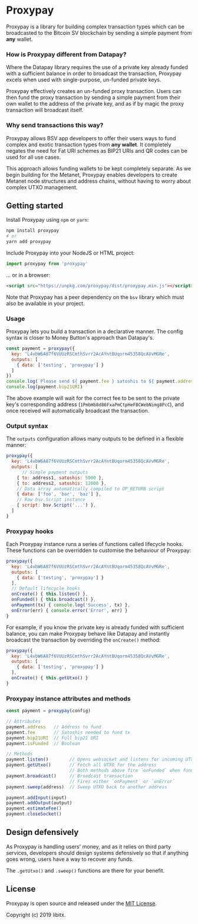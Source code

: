 # Proxypay

Proxypay is a library for building complex transaction types which can be broadcasted to the Bitcoin SV blockchain by sending a simple payment from **any** wallet.

### How is Proxypay different from Datapay?

Where the Datapay library requires the use of a private key already funded with a sufficient balance in order to broadcast the transaction, Proxypay excels when used with single-purpose, un-funded private keys.

Proxypay effectively creates an un-funded proxy transaction. Users can then fund the proxy transaction by sending a simple payment from their own wallet to the address of the private key, and as if by magic the proxy transaction will broadcast itself.

### Why send transactions this way?

Proxypay allows BSV app developers to offer their users ways to fund complex and exotic transaction types from **any wallet**. It completely negates the need for Fat URI schemes as BIP21 URIs and QR codes can be used for all use cases.

This approach allows funding wallets to be kept completely separate. As we begin building for the Metanet, Proxypay enables developers to create Metanet node structures and address chains, without having to worry about complex UTXO management.

## Getting started

Install Proxypay using `npm` or `yarn`:

```bash
npm install proxypay
# or
yarn add proxypay
```

 Include Proxypay into your NodeJS or HTML project:
 
 ```javascript
import proxypay from 'proxypay'
```

... or in a browser:

```html
<script src="https://unpkg.com/proxypay/dist/proxypay.min.js"></script>
```

Note that Proxypay has a peer dependency on the `bsv` library which must also be available in your project.

### Usage

Proxypay lets you build a transaction in a declarative manner. The config syntax is closer to Money Button's approach than Datapay's.

```javascript
const payment = proxypay({
  key: 'L4vbW6A87f6VUUzRSCmthSvrr2AcAYntBUqorm45358QcAVvMGRe',
  outputs: [
    { data: ['testing', 'proxypay'] }
  ]
})
console.log(`Please send ${ payment.fee } satoshis to ${ payment.address }`)
console.log(payment.bip21URI)
```

The above example will wait for the correct fee to be sent to the private key's corresponding address (`1PmbHb8d86FxaPmCtpHeFBCWebNimg8PcC`), and once received will automatically broadcast the transaction.

### Output syntax

The `outputs` configuration allows many outputs to be defined in a flexible manner:

```javascript
proxypay({
  key: 'L4vbW6A87f6VUUzRSCmthSvrr2AcAYntBUqorm45358QcAVvMGRe',
  outputs: [
      // Simple payment outputs
    { to: address1, satoshis: 5000 },
    { to: address2, satoshis: 12000 },
    // Data array automatically compiled to OP_RETURN script
    { data: ['foo', 'bar', 'baz'] },
    // Raw bsv.Script instance
    { script: bsv.Script('...') },
  ]
}
```

### Proxypay hooks

Each Proxypay instance runs a series of functions called lifecycle hooks. These functions can be overridden to customise the behaviour of Proxypay:

```javascript
proxypay({
  key: 'L4vbW6A87f6VUUzRSCmthSvrr2AcAYntBUqorm45358QcAVvMGRe',
  outputs: [
    { data: ['testing', 'proxypay'] }
  ],
  // Default lifecycle hooks
  onCreate() { this.listen() },
  onFunded() { this.broadcast() },
  onPayment(tx) { console.log('Success', tx) },
  onError(err) { console.error('Error', err) }
}
```

For example, if you know the private key is already funded with sufficient balance, you can make Proxypay behave like Datapay and instantly broadcast the transaction by overriding the `onCreate()` method:

```javascript
proxypay({
  key: 'L4vbW6A87f6VUUzRSCmthSvrr2AcAYntBUqorm45358QcAVvMGRe',
  outputs: [
    { data: ['testing', 'proxypay'] }
  ],
  onCreate() { this.getUtxo() }
}
```

### Proxypay instance attributes and methods

```javascript
const payment = proxypay(config)

// Attributes
payment.address   // Address to fund
payment.fee       // Satoshis needed to fund tx
payment.bip21URI  // Full bip21 URI
payment.isFunded  // Boolean

// Methods
payment.listen()        // Opens websocket and listens for incoming UTXO
payment.getUtxo()       // Fetch all UTXO for the address
                        // Both methods above fire `onFunded` when funded
payment.broadcast()     // Broadcast transaction
                        // Fires either `onPayment` or `onError`
payment.sweep(address)  // Sweep UTXO back to another address

payment.addInput(input)
payment.addOutput(output)
payment.estimateFee()
payment.closeSocket()
```

## Design defensively

As Proxypay is handling users' money, and as it relies on third party services, developers should design systems defensively so that if anything goes wrong, users have a way to recover any funds.

The `.getUtxo()` and `.sweep()` functions are there for your benefit.

## License

Proxypay is open source and released under the [MIT License](LICENSE.md).

Copyright (c) 2019 libitx.
